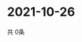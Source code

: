 # 2021-10-26
  共 0条

  <!-- BEGIN -->
  <!-- 最后更新时间Tue Oct 26 2021 06:04:50 GMT+0000 (Coordinated Universal Time) -->
  
  <!-- END -->
  
  